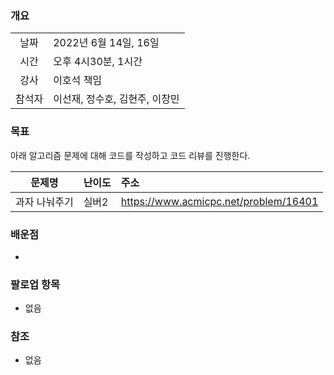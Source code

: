 ### 개요
|  |  |
| :---:  | :--- |
| 날짜 | 2022년 6월 14일, 16일 |
| 시간 | 오후 4시30분, 1시간 |
| 강사 | 이호석 책임 |
| 참석자 | 이선재, 정수호, 김현주, 이창민 |

### 목표
아래 알고리즘 문제에 대해 코드를 작성하고 코드 리뷰를 진행한다.

| 문제명 | 난이도 | 주소 |
| :---:  | :--- | :--- |
| 과자 나눠주기 | 실버2 | https://www.acmicpc.net/problem/16401 |

### 배운점
+
 
### 팔로업 항목
+ 없음

### 참조
+ 없음
